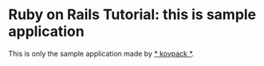 # Ruby on Rails Tutorial: this is sample application

This is only the sample application made by [* kovpack *](http://kovpack.com/).
